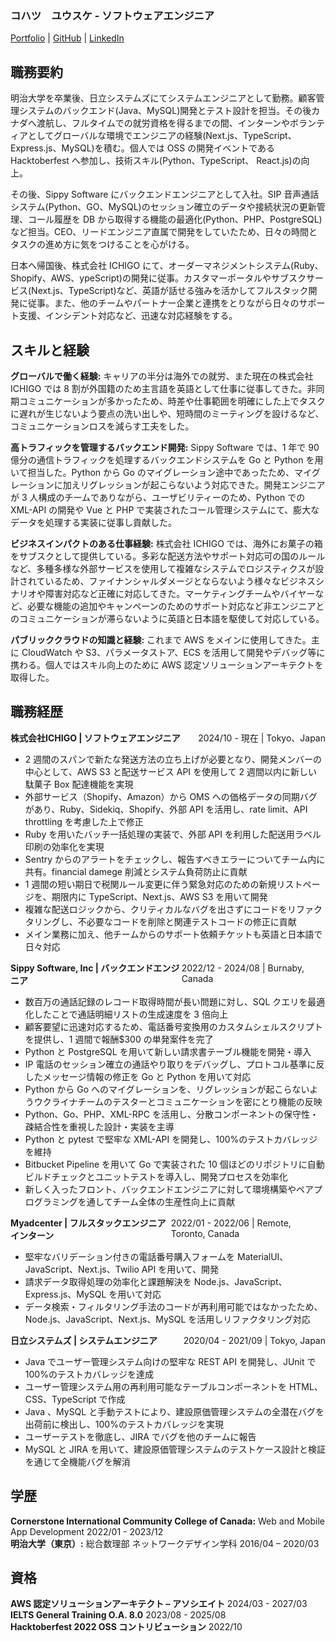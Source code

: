### コハツ　ユウスケ - ソフトウェアエンジニア

[Portfolio](https://yk-jp.github.io/portfolio/) | [GitHub](https://github.com/yk-jp) | [LinkedIn](https://www.linkedin.com/in/yusukekohatsu/)

## 職務要約

明治大学を卒業後、日立システムズにてシステムエンジニアとして勤務。顧客管理システムのバックエンド(Java、MySQL)開発とテスト設計を担当。その後カナダへ渡航し、フルタイムでの就労資格を得るまでの間、インターンやボランティアとしてグローバルな環境でエンジニアの経験(Next.js、TypeScript、Express.js、MySQL)を積む。個人では OSS の開発イベントである Hacktoberfest へ参加し、技術スキル(Python、TypeScript、 React.js)の向上。

その後、Sippy Software にバックエンドエンジニアとして入社。SIP 音声通話システム(Python、GO、MySQL)のセッション確立のデータや接続状況の更新管理、コール履歴を DB から取得する機能の最適化(Python、PHP、PostgreSQL)など担当。CEO、リードエンジニア直属で開発をしていたため、日々の時間とタスクの進め方に気をつけることを心がける。

日本へ帰国後、株式会社 ICHIGO にて、オーダーマネジメントシステム(Ruby、Shopify、AWS、ypeScript)の開発に従事。カスタマーポータルやサブスクサービス(Next.js、TypeScript)など、英語が話せる強みを活かしてフルスタック開発に従事。また、他のチームやパートナー企業と連携をとりながら日々のサポート支援、インシデント対応など、迅速な対応経験をする。

## スキルと経験

<strong>グローバルで働く経験:</strong> キャリアの半分は海外での就労、また現在の株式会社 ICHIGO では 8 割が外国籍のため主言語を英語として仕事に従事してきた。非同期コミュニケーションが多かったため、時差や仕事範囲を明確にした上でタスクに遅れが生じないよう要点の洗い出しや、短時間のミーティングを設けるなど、コミュニケーションロスを減らす工夫をした。

<strong>高トラフィックを管理するバックエンド開発:</strong> Sippy Software では、1 年で 90 億分の通信トラフィックを処理するバックエンドシステムを Go と Python を用いて担当した。Python から Go のマイグレーション途中であったため、マイグレーションに加えリグレッションが起こらないよう対応できた。開発エンジニアが 3 人構成のチームでありながら、ユーザビリティーのため、Python での XML-API の開発や Vue と PHP で実装されたコール管理システムにて、膨大なデータを処理する実装に従事し貢献した。

<strong>ビジネスインパクトのある仕事経験:</strong> 株式会社 ICHIGO では、海外にお菓子の箱をサブスクとして提供している。多彩な配送方法やサポート対応可の国のルールなど、多種多様な外部サービスを使用して複雑なシステムでロジスティクスが設計されているため、ファイナンシャルダメージとならないよう様々なビジネスシナリオや障害対応など正確に対応してきた。マーケティングチームやバイヤーなど、必要な機能の追加やキャンペーンのためのサポート対応など非エンジニアとのコミュニケーションが滞らないように英語と日本語を駆使して対応している。

<strong>パブリッククラウドの知識と経験:</strong> これまで AWS をメインに使用してきた。主に CloudWatch や S3、パラメータストア、ECS を活用して開発やデバッグ等に携わる。個人ではスキル向上のために AWS 認定ソリューションアーキテクトを取得した。

## 職務経歴

<div style="display: flex; justify-content: space-between; align-items: baseline; width: 100%;">
  <strong>株式会社ICHIGO | ソフトウェアエンジニア</strong>
  <span >2024/10 - 現在 | Tokyo、Japan</span>
</div>

- 2 週間のスパンで新たな発送方法の立ち上げが必要となり、開発メンバーの中心として、AWS S3 と配送サービス API を使用して 2 週間以内に新しい駄菓子 Box 配達機能を実現
- 外部サービス（Shopify、Amazon）から OMS への価格データの同期バグがあり、Ruby、Sidekiq、Shopify、外部 API を活用し、rate limit、API throttling を考慮した上で修正
- Ruby を用いたバッチ一括処理の実装で、外部 API を利用した配送用ラベル印刷の効率化を実現
- Sentry からのアラートをチェックし、報告すべきエラーについてチーム内に共有。financial damege 削減とシステム負荷防止に貢献
- 1 週間の短い期日で税関ルール変更に伴う緊急対応のための新規リストページを、期限内に TypeScript、Next.js、AWS S3 を用いて開発
- 複雑な配送ロジックから、クリティカルなバグを出さずにコードをリファクタリングし、不必要なコードを削除と関連テストコードの修正に貢献
- メイン業務に加え、他チームからのサポート依頼チケットも英語と日本語で日々対応

<div style="display: flex; justify-content: space-between; align-items: baseline; width: 100%;">
  <strong>Sippy Software, Inc | バックエンドエンジニア</strong>
  <span >2022/12 - 2024/08 | Burnaby, Canada</span>
</div>

- 数百万の通話記録のレコード取得時間が長い問題に対し、SQL クエリを最適化したことで通話明細リストの生成速度を 3 倍向上
- 顧客要望に迅速対応するため、電話番号変換用のカスタムシェルスクリプトを提供し、1 週間で報酬$300 の単発案件を完了
- Python と PostgreSQL を用いて新しい請求書テーブル機能を開発・導入
- IP 電話のセッション確立の通話やり取りをデバッグし、プロトコル基準に反したメッセージ情報の修正を Go と Python を用いて対応
- Python から Go へのマイグレーションを、リグレッションが起こらないようウクライナチームのテスターとコミュニケーションを密にとり機能の反映
- Python、Go、PHP、XML-RPC を活用し、分散コンポーネントの保守性・疎結合性を重視した設計・実装を主導
- Python と pytest で堅牢な XML-API を開発し、100%のテストカバレッジを維持
- Bitbucket Pipeline を用いて Go で実装された 10 個ほどのリポジトリに自動ビルドチェックとユニットテストを導入し、開発プロセスを効率化
- 新しく入ったフロント、バックエンドエンジニアに対して環境構築やペアプログラミングを通してチーム全体の生産性向上に貢献

<div style="display: flex; justify-content: space-between; align-items: baseline; width: 100%;">
  <strong>Myadcenter | フルスタックエンジニアインターン</strong>
  <span >2022/01 - 2022/06 | Remote, Toronto, Canada</span>
</div>

- 堅牢なバリデーション付きの電話番号購入フォームを MaterialUI、JavaScript、Next.js、Twilio API を用いて、開発
- 請求データ取得処理の効率化と課題解決を Node.js、JavaScript、Express.js、MySQL を用いて対応
- データ検索・フィルタリング手法のコードが再利用可能ではなかったため、 Node.js、JavaScript、Next.js、MySQL を活用しリファクタリング対応

<div style="display: flex; justify-content: space-between; align-items: baseline; width: 100%;">
  <strong>日立システムズ | システムエンジニア</strong>
  <span>2020/04 - 2021/09 | Tokyo, Japan</span>
</div>

- Java でユーザー管理システム向けの堅牢な REST API を開発し、JUnit で 100%のテストカバレッジを達成
- ユーザー管理システム用の再利用可能なテーブルコンポーネントを HTML、CSS、TypeScript で作成
- Java 、MySQL と手動テストにより、建設原価管理システムの全潜在バグを出荷前に検出し、100%のテストカバレッジを実現
- ユーザーテストを徹底し、JIRA でバグを他のチームに報告
- MySQL と JIRA を用いて、建設原価管理システムのテストケース設計と検証を通じて全機能バグを解消

## 学歴

**Cornerstone International Community College of Canada:** Web and Mobile App Development 2022/01 - 2023/12 <br>
**明治大学（東京）:** 総合数理部 ネットワークデザイン学科 2016/04 – 2020/03

## 資格

**AWS 認定ソリューションアーキテクト – アソシエイト** 2024/03 - 2027/03<br>
**IELTS General Training O.A. 8.0** 2023/08 - 2025/08<br>
**Hacktoberfest 2022 OSS コントリビューション** 2022/10
